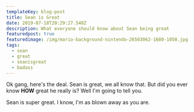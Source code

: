 ```yaml
---
templateKey: blog-post
title: Sean is Great
date: 2019-07-18T20:29:27.540Z
description: What everyone should know about Sean being great
featuredpost: true
featuredimage: /img/mario-background-nintendo-26503062-1680-1050.jpg
tags:
  - sean
  - great
  - seanisgreat
  - badass
---
```

Ok gang, here's the deal. Sean is great, we all know that. But did you ever know **HOW** great he really is? Well I'm going to tell you.

Sean is super great. I know, I'm as blown away as you are.
